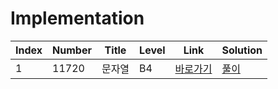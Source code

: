# Implementation

| Index | Number | Title  | Level | Link                                              | Solution                                                                                   |
| ----- | ------ | ------ | ----- | ------------------------------------------------- | ------------------------------------------------------------------------------------------ |
| 1     | 11720  | 문자열 | B4    | [바로가기](https://www.acmicpc.net/problem/11720) | [풀이](https://github.com/constdreamcoder/backjoon-for-swift/blob/main/String/11720.swift) |
